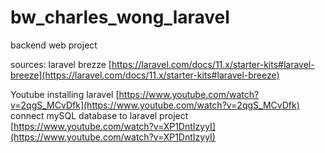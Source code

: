 # bw_charles_wong_laravel
backend web project

sources: laravel brezze 
[https://laravel.com/docs/11.x/starter-kits#laravel-breeze](https://laravel.com/docs/11.x/starter-kits#laravel-breeze)

Youtube
installing laravel
[https://www.youtube.com/watch?v=2qgS_MCvDfk](https://www.youtube.com/watch?v=2qgS_MCvDfk)
connect mySQL database to laravel project
[https://www.youtube.com/watch?v=XP1DntIzyyI](https://www.youtube.com/watch?v=XP1DntIzyyI)
